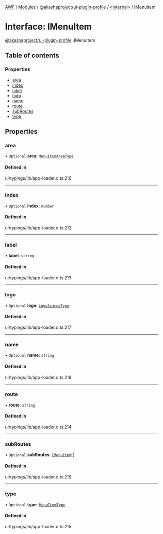 [AWF](../README.md) / [Modules](../modules.md) / [@akashaproject/ui-plugin-profile](../modules/akashaproject_ui_plugin_profile.md) / [<internal\>](../modules/akashaproject_ui_plugin_profile._internal_.md) / IMenuItem

# Interface: IMenuItem

[@akashaproject/ui-plugin-profile](../modules/akashaproject_ui_plugin_profile.md).[<internal>](../modules/akashaproject_ui_plugin_profile._internal_.md).IMenuItem

## Table of contents

### Properties

- [area](akashaproject_ui_plugin_profile._internal_.IMenuItem.md#area)
- [index](akashaproject_ui_plugin_profile._internal_.IMenuItem.md#index)
- [label](akashaproject_ui_plugin_profile._internal_.IMenuItem.md#label)
- [logo](akashaproject_ui_plugin_profile._internal_.IMenuItem.md#logo)
- [name](akashaproject_ui_plugin_profile._internal_.IMenuItem.md#name)
- [route](akashaproject_ui_plugin_profile._internal_.IMenuItem.md#route)
- [subRoutes](akashaproject_ui_plugin_profile._internal_.IMenuItem.md#subroutes)
- [type](akashaproject_ui_plugin_profile._internal_.IMenuItem.md#type)

## Properties

### area

• `Optional` **area**: [`MenuItemAreaType`](../enums/akashaproject_ui_plugin_profile._internal_.MenuItemAreaType.md)

#### Defined in

ui/typings/lib/app-loader.d.ts:216

___

### index

• `Optional` **index**: `number`

#### Defined in

ui/typings/lib/app-loader.d.ts:212

___

### label

• **label**: `string`

#### Defined in

ui/typings/lib/app-loader.d.ts:213

___

### logo

• `Optional` **logo**: [`LogoSourceType`](akashaproject_ui_plugin_profile._internal_.LogoSourceType.md)

#### Defined in

ui/typings/lib/app-loader.d.ts:217

___

### name

• `Optional` **name**: `string`

#### Defined in

ui/typings/lib/app-loader.d.ts:218

___

### route

• **route**: `string`

#### Defined in

ui/typings/lib/app-loader.d.ts:214

___

### subRoutes

• `Optional` **subRoutes**: [`IMenuItem`](akashaproject_ui_plugin_profile._internal_.IMenuItem.md)[]

#### Defined in

ui/typings/lib/app-loader.d.ts:219

___

### type

• `Optional` **type**: [`MenuItemType`](../enums/akashaproject_ui_plugin_profile._internal_.MenuItemType.md)

#### Defined in

ui/typings/lib/app-loader.d.ts:215
